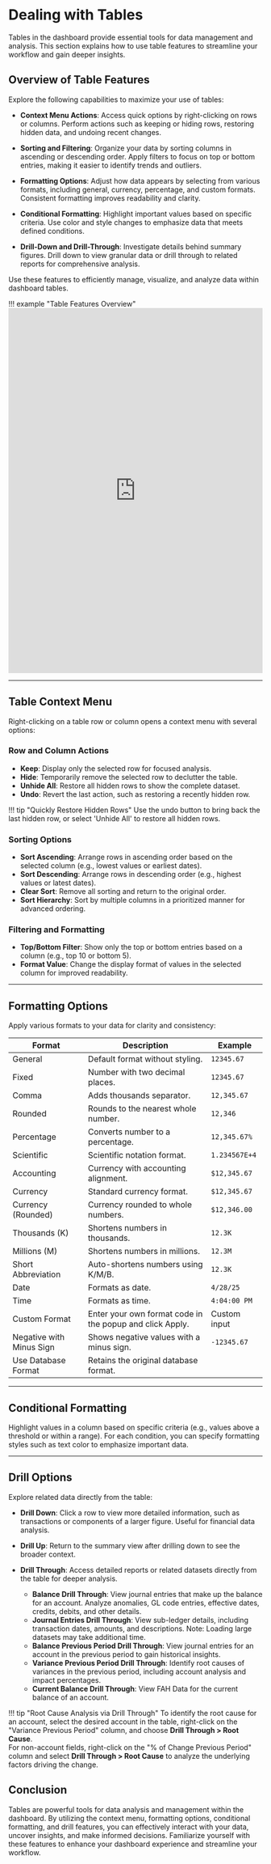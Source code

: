 # **Dealing with Tables**

Tables in the dashboard provide essential tools for data management and analysis. This section explains how to use table features to streamline your workflow and gain deeper insights.

## **Overview of Table Features**

Explore the following capabilities to maximize your use of tables:

- **Context Menu Actions**: Access quick options by right-clicking on rows or columns. Perform actions such as keeping or hiding rows, restoring hidden data, and undoing recent changes.

- **Sorting and Filtering**: Organize your data by sorting columns in ascending or descending order. Apply filters to focus on top or bottom entries, making it easier to identify trends and outliers.

- **Formatting Options**: Adjust how data appears by selecting from various formats, including general, currency, percentage, and custom formats. Consistent formatting improves readability and clarity.

- **Conditional Formatting**: Highlight important values based on specific criteria. Use color and style changes to emphasize data that meets defined conditions.

- **Drill-Down and Drill-Through**: Investigate details behind summary figures. Drill down to view granular data or drill through to related reports for comprehensive analysis.

Use these features to efficiently manage, visualize, and analyze data within dashboard tables.

!!! example "Table Features Overview"
    <iframe frameborder="0" style="width:100%;height:722px;" src="https://viewer.diagrams.net/?tags=%7B%7D&lightbox=1&highlight=0000ff&edit=_blank&layers=1&nav=1&title=Dealing%20with%20Tables.drawio&dark=auto#Uhttps%3A%2F%2Fdrive.google.com%2Fuc%3Fid%3D18gn9ckPKX6A9oGvO_Rr3ao0iJ0vJMWeD%26export%3Ddownload"></iframe>

---

## **Table Context Menu**

Right-clicking on a table row or column opens a context menu with several options:

### **Row and Column Actions**

- **Keep**: Display only the selected row for focused analysis.
- **Hide**: Temporarily remove the selected row to declutter the table.
- **Unhide All**: Restore all hidden rows to show the complete dataset.
- **Undo**: Revert the last action, such as restoring a recently hidden row.

!!! tip "Quickly Restore Hidden Rows"
    Use the undo button to bring back the last hidden row, or select 'Unhide All' to restore all hidden rows.

### **Sorting Options**

- **Sort Ascending**: Arrange rows in ascending order based on the selected column (e.g., lowest values or earliest dates).
- **Sort Descending**: Arrange rows in descending order (e.g., highest values or latest dates).
- **Clear Sort**: Remove all sorting and return to the original order.
- **Sort Hierarchy**: Sort by multiple columns in a prioritized manner for advanced ordering.

### **Filtering and Formatting**

- **Top/Bottom Filter**: Show only the top or bottom entries based on a column (e.g., top 10 or bottom 5).
- **Format Value**: Change the display format of values in the selected column for improved readability.

---

## **Formatting Options**

Apply various formats to your data for clarity and consistency:

| **Format**                | **Description**                                                        | **Example**         |
|---------------------------|------------------------------------------------------------------------|---------------------|
| General                   | Default format without styling.                                        | `12345.67`          |
| Fixed                     | Number with two decimal places.                                        | `12345.67`          |
| Comma                     | Adds thousands separator.                                              | `12,345.67`         |
| Rounded                   | Rounds to the nearest whole number.                                    | `12,346`            |
| Percentage                | Converts number to a percentage.                                       | `12,345.67%`        |
| Scientific                | Scientific notation format.                                            | `1.234567E+4`       |
| Accounting                | Currency with accounting alignment.                                    | `$12,345.67`        |
| Currency                  | Standard currency format.                                              | `$12,345.67`        |
| Currency (Rounded)        | Currency rounded to whole numbers.                                     | `$12,346.00`        |
| Thousands (K)             | Shortens numbers in thousands.                                         | `12.3K`             |
| Millions (M)              | Shortens numbers in millions.                                          | `12.3M`             |
| Short Abbreviation        | Auto-shortens numbers using K/M/B.                                     | `12.3K`             |
| Date                      | Formats as date.                                                       | `4/28/25`           |
| Time                      | Formats as time.                                                       | `4:04:00 PM`        |
| Custom Format             | Enter your own format code in the popup and click Apply.               | Custom input        |
| Negative with Minus Sign  | Shows negative values with a minus sign.                               | `-12345.67`         |
| Use Database Format       | Retains the original database format.                                  |                     |

---

## **Conditional Formatting**

Highlight values in a column based on specific criteria (e.g., values above a threshold or within a range). For each condition, you can specify formatting styles such as text color to emphasize important data.

---

## **Drill Options**

Explore related data directly from the table:

- **Drill Down**: Click a row to view more detailed information, such as transactions or components of a larger figure. Useful for financial data analysis.
- **Drill Up**: Return to the summary view after drilling down to see the broader context.
- **Drill Through**: Access detailed reports or related datasets directly from the table for deeper analysis.

    - **Balance Drill Through**: View journal entries that make up the balance for an account. Analyze anomalies, GL code entries, effective dates, credits, debits, and other details.
    - **Journal Entries Drill Through**: View sub-ledger details, including transaction dates, amounts, and descriptions. Note: Loading large datasets may take additional time.
    - **Balance Previous Period Drill Through**: View journal entries for an account in the previous period to gain historical insights.
    - **Variance Previous Period Drill Through**: Identify root causes of variances in the previous period, including account analysis and impact percentages.
    - **Current Balance Drill Through**: View FAH Data for the current balance of an account.

!!! tip "Root Cause Analysis via Drill Through"
    To identify the root cause for an account, select the desired account in the table, right-click on the "Variance Previous Period" column, and choose **Drill Through > Root Cause**.  
    For non-account fields, right-click on the "% of Change Previous Period" column and select **Drill Through > Root Cause** to analyze the underlying factors driving the change.

## **Conclusion**

Tables are powerful tools for data analysis and management within the dashboard. By utilizing the context menu, formatting options, conditional formatting, and drill features, you can effectively interact with your data, uncover insights, and make informed decisions. Familiarize yourself with these features to enhance your dashboard experience and streamline your workflow.